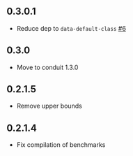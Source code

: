 ## 0.3.0.1

* Reduce dep to `data-default-class` [#6](https://github.com/snoyberg/bzlib-conduit/pull/6)

## 0.3.0

* Move to conduit 1.3.0

## 0.2.1.5

* Remove upper bounds

## 0.2.1.4

* Fix compilation of benchmarks
